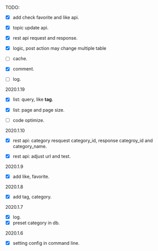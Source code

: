 TODO:
- [x] add check favorite and like api.
- [x] topic update api.
- [x] rest api request and response.
- [x] logic, post action may change multiple table
- [ ] cache.
- [x] comment.
- [ ] log.



2020.1.19

- [x] list: query, like **tag**.
- [x] list: page and page size.
- [ ] code optimize.



2020.1.10

- [x] rest api: category resquest category_id, response categroy_id and category_name.
- [x] rest api: adjust url and test.



2020.1.9

- [x] add like, favorite.

2020.1.8
- [x] add tag, category.

2020.1.7
- [x] log.
- [x] preset category in db.

2020.1.6
- [x] setting config in command line.



